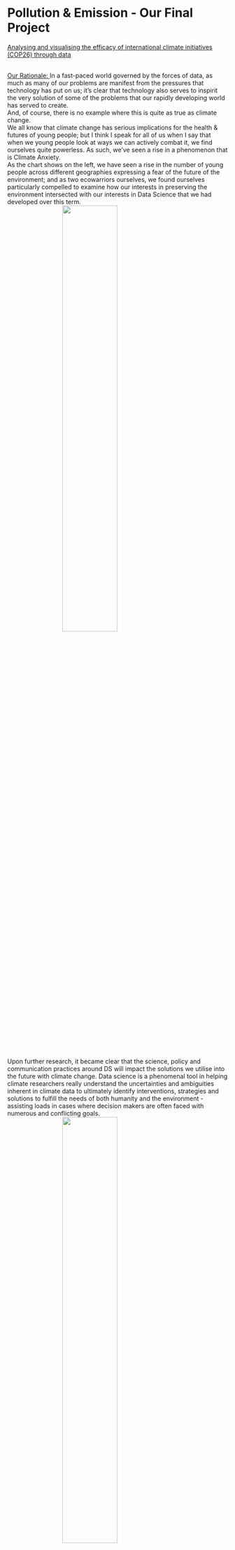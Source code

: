 # Pollution & Emission - Our Final Project
<style>
    .center {
    display: block;
    margin-left: auto;
    margin-right: auto;
    width: 50%;
    }
</style>
<ins> Analysing and visualising the efficacy of international climate initiatives (COP26) through data </ins>

<br/><ins> Our Rationale: </ins>
In a fast-paced world governed by the forces of data, as much as many of our problems are
manifest from the pressures that technology has put on us; it’s clear that technology also serves
to inspirit the very solution of some of the problems that our rapidly developing world has served
to create. <br/>
And, of course, there is no example where this is quite as true as climate change. <br/>
We all know that climate change has serious implications for the health & futures of young
people; but I think I speak for all of us when I say that when we young people look at ways we
can actively combat it, we find ourselves quite powerless. As such, we’ve seen a rise in a
phenomenon that is Climate Anxiety.<br/>
As the chart shows on the left, we have seen a rise in the number of young people across
different geographies expressing a fear of the future of the environment; and as two ecowarriors ourselves, we found ourselves particularly compelled to examine how our interests in
preserving the environment intersected with our interests in Data Science that we had developed over this term.
<img src="https://github.com/AmandeepN/COP26-Analysis/raw/main/images/1.jpg" class="center"  />
Upon further research, it became clear that the science, policy and communication practices
around DS will impact the solutions we utilise into the future with climate change. Data science
is a phenomenal tool in helping climate researchers really understand the uncertainties and
ambiguities inherent in climate data to ultimately identify interventions, strategies and solutions
to fulfill the needs of both humanity and the environment - assisting loads in cases where
decision makers are often faced with numerous and conflicting goals.
<img src="https://github.com/AmandeepN/COP26-Analysis/raw/main/images/2.jpg" class="center"  />
These strategies empowered by data and data science were exactly the sort of thing we hear of
at the likes of COP27, where our very own Minouche Shafik spoke in November 2022. And is
where pledges determined by data like those shared at COP27, involving the likes of countries
promising to limit global warming to 1.5 degrees are predicated. Data science is what is used to
examine the uncertainty of climate models and ultimately help visualise the issue at hand. <br/><br/><br/>
It is in this vein that we have aimed to use Data Science to go one step beyond this and, in an
almost self reflective way, examine the efficacy of the very initiatives and pledges that Data
Science has helped to create and will do so by using an Air Pollution API. We will also go one
step beyond this and examine how the degree of response to climate change following a global
climate protocol like COP26 varies depending on the level of economic development of
countries as well.
<ins> Preliminary Targets: </ins>
Our initial targets following our complete change of project centred around investigating the
efficacy of the climate initiatives. We have seen, over the last few decades, countless
environmental initiatives being introduced. We were very interested in learning exactly what
effect these initiatives had on the pollution levels of different countries. Given our API
restrictions (will be examined further), we decided to focus on COP26.
<img src="https://github.com/AmandeepN/COP26-Analysis/raw/main/images/3.jpg" class="center"  />
We are interested in answering the following questions to help us further examine the efficacy of
climate initiatives (COP26) and, moreover, ask ourselves exactly what this means for the
environment:
- Why have so many different climate initiatives been introduced over time?
- Did COP26 in particular turn out to be successful?
- What did the initiative have the largest impact on?
- Do different countries respond differently to these initiatives?
- Do discrepancies in the response of emerging and developed nations exist?
- What impacts have these initiatives had on the Air Quality Index and other polluting gasses?
- What time lags are associated with these initiatives?
- What are the short, medium and long-term effects of COP26 on the environment?
<img src="https://github.com/AmandeepN/COP26-Analysis/raw/main/images/4.jpg" class="center"  />
<ins>Our Dataset’s Chosen Locations:</ins>
<img src="https://github.com/AmandeepN/COP26-Analysis/raw/main/images/5.jpg" class="center"  />
We decided to investigate the effects of COP26 on the emissions of these six cities. We decided
to put the cities into three clusters:
Cluster containing High Income Cities: London and Washington DC

Cluster containing Newly Emerging Cities: Delhi and Gaborone

Cluster containing Low Income Cities: São Paulo and Delhi

It is important to note that we initially wanted to explore the impact on Beijing, but inputting the
longitude/latitude into the API kept generating an error, and we decided instead to investigate
the effects of COP26 on the pollution in São Paulo instead - which is in a similar

The choice of our 6 cities was entirely orientated around the fact that we wanted to have a
dimension of our findings that examined the extent of environmental response, and how this
depended on the level of economic growth that was encountered by a country. Our 6 locations
allowed us to gather good intel on a range of countries that were epitomes of their economic
categories.

Generally, economic theory produces 5 fundamental reasons why the level of environmental
response might vary by how wealthy a country is:

1. Financial resources: Wealthy countries typically have more financial resources to invest in environmental protection and sustainability initiatives. They can afford to implement more expensive and advanced technologies to reduce pollution and protect natural resources.

2. Economic priorities: Developing countries may prioritise economic growth over environmental protection, as they may see environmental regulations as a hindrance to economic development. On the other hand, developed countries may have a stronger emphasis on environmental protection as their economy has already been established.

3. Political will: Wealthy countries may have a stronger political will to address environmental issues, as they have the resources and stability to implement policies and regulations to protect the environment. Developing countries may have less political will to address environmental issues due to lack of resources and other pressing concerns.

4. Public awareness: Developed countries generally have higher levels of education and more access to information, which can lead to greater public awareness and concern about environmental issues. This can lead to greater pressure on governments and businesses to take action to protect the environment.

5. Technological capabilities: Wealthy countries typically have greater technological capabilities to address environmental issues, including the ability to monitor and assess the state of the environment, the ability to develop and implement new technologies to reduce pollution and protect natural resources, and the ability to adapt to the impacts of climate change.

We want to see how these fundamental tenets in the relationship between level of economic
wealth and responsiveness to climate change can be visualised and scrutinised with data
science. Our choice of these 6 cities enabled us to do exactly this. Furthermore (and perhaps
more fundamentally) when it came to deciding which countries to use as part of our analysis we
first identified the signatories of COP26. All of these countries had, to different extents,
committed to the conference and made pledges. 
<ins>Our Choice of Further Variables (Dates and Pollutants): </ins>
Dates (or, perhaps more accurately, our lack of them) were wholly based on our limited choice
of data sets - we will examine this further in the next section.
As for our choice of pollutants, we had quickly discerned that we required a range of different
pollutants in order to avoid the impacts of any selection bias that could have arisen from
selecting only one pollution metric.
Descriptions for our chosen pollutants are as follows:
- The first polluting gas we looked at was Carbon Monoxide. Carbon monoxide occurs primarily from emissions by fossil-fuel powered engines. We decided to look into Carbon Monoxide as one of our pollutants of interest as the API was able to return data on it. It seemed natural to focus on the evolution of this gas with the advent of the climate initiative
- We then decided to look at Ozone/ Oxygen Trioxide. When inhaled, ozone causes severe damage to the lungs. Ozone absorbs radiation, consequently acting as a greenhouse gas. As such a big contributor to the greenhouse effect, we felt it logical to investigate its evolution,
- NO2 or nitrous dioxide occurs primarily from cars, buses and trucks. It gets into the atmosphere, reacting to form Nitric acid (acid rain). This acid rain causes damage to buildings and causes the acidification of water bodies, contributing to biodiversity loss.
- We also examined the fine particulates (PM2.5) - these appear in the air, reducing the visibility. Exposure to PM2.5 has been said to cause premature mortality - so we chose to investigate this as our fourth metric of interest.
<ins>Potential Datasets:</ins>
We found out a lot of data was available online. Below are the sources we found, with the
respective numbers of datasets that each source held:
1. Open Weather Map’s API
2. WHO GHO OData API
3. European Environment Agency had 227 datasets available for use
4. Data.gov had 12 datasets available for use
5. Data.gov.uk had 7 datasets available for use
6. UKCOP26 had 4 datasets available for use
7. Local Government Associate had 5 datasets available for use
<img src="https://github.com/AmandeepN/COP26-Analysis/raw/main/images/6.jpg" class="center"  />
1. OpenWeather Air Pollution API - this was a phenomenal API that had a wealth of historical data covering 20 years of air pollution information across 9 different metrics from all across the world, bar a few key examples like Beijing.
2. OpenWeather’s Main alternative that we were looking at: the WHO GHO OData API. This proved to be a weaker option as the Air Pollution API by OpenWeather had a much more comprehensive repository of historical data than the WHO’s OData API. Although the WHO’s OData API covered a far larger number of years stemming from 2010-2019, it had actually taken an annual mean of each year of that data. Meaning that this API only provided 9 rows of historical data. We were initially attracted to this as we thought it would be a good idea to perhaps look at a range of climate protocols: the kyoto protocol of 1997, the Paris Agreement of 2016; but ultimately we realised given the severe lack of data, this wouldn’t be feasible. We ended up focusing on COP26 of 2021 and made the most of the OpenWeather Historical API to make use of the very comprehensive data it provided from over the past 2 years. Secondly and more briefly, the WHO’s OData API only provided data on PM2.5, a type of particulate; we wanted to discuss a wider range of pollutant gases that, come statistical inference, would allow us to answer our question with greater conviction.
3. 3 - 7 covers a few other sources as well that contain many relevant datasets for use. However, whether due to lack of scale, or indeed lack of applicability to the variables we were looking to analyse, we decided that the OpenWeather Air Pollution API proved to be the best dataset to answer our question and to truly examine the scale and efficacy of COP26, and be able to employ that geographical perspective as well.
<ins>Our Chosen Datasets: </ins>
Our chosen dataset: The OpenWeather Air Pollution API.
The OpenWeather API does a fantastic job of giving us access to an insanely comprehensive
dataset; monitoring and providing both present and historical air pollution data on any
coordinates, provided by latitude and longitude, in the world.
<img src="https://github.com/AmandeepN/COP26-Analysis/raw/main/images/7.jpg" class="center"  />
We mentioned that there were indeed a few limitations from the point of view of the historical
reach of the data. As mentioned we wanted to initially look at a range of global climate initiatives
extending back some 30 years but were unable to do so because of precisely this issue. We
determined that by virtue of the data extending back to November 2020 and continuing to the
present day, examining 1 climate protocol, COP26, was the best way forward. This took place in
November 2021, which found itself in the middle of our timeline and, thus, opened up the
fantastic opportunity to analyse pollution metrics in uniform time windows before, during and
after the climate conference.
<img src="https://github.com/AmandeepN/COP26-Analysis/raw/main/images/8.jpg" class="center"  />
Our API returned data on our four variables of interest. As this covered all our chosen variables,
our choice of the OpenWeather Air Pollution API was unequivocal.

<ins>Making Use of Code:</ins>
To make our code usable, we initially had to import in all of the libraries (requests, pandas,
numpy, json and matplotlib.), these gave us the critical tools we needed to ensure that we were
able to access all the tools needed in order to execute all required functions to our data.
We started by analysing OpenWeather’s Air Pollution API, seeing the total 9 variables and
began to decipher which ones could be used to universally answer our question. For some
obscure air pollutants like PM10, we had empty values for most countries so we had to withdraw
the prospect of any use of these.
Eventually we settled on using the pollutants Nitrous Oxide, Carbon Monoxide, Ozone as well
as PM2.5 particulates as our variables of interest. We created this flowchart that can be seen
below, to illustrate the scale, size and hierarchies involved with really finding ourselves with the
information that we wanted to illustrate in our visual analysis:
<img src="https://github.com/AmandeepN/COP26-Analysis/raw/main/images/9.jpg" class="center"  />
The OpenWeather API has an almost infinite amount of air pollution data that provides
information on a daily frequency over the past 2 years from all across the globe. We found that
each country had approximately 17,500 rows of data which across our 4 chosen variables postcleaning and 6 countries meant that we were processing calls and requests and dealing with
approximately 945,000 individual data points.

When we break this down into our clusters of 2 countries each, separated by their level of
economic development; low income countries, newly emerging economies and high income
countries found themselves with paginated data that was approximately equal in size at around
315,000 data points.

And then when splitting our 2 year time frame into 3 distinct and equal length periods of beforeCOP26, during-COP26 and after-COP26 we found ourselves with data points across our 4
chosen pollution metrics at about 105,000. Which surprisingly, at least compared to other
groups, was a lot more manageable than it had initially seemed.

We utilised the drop function to allow us to drop unnecessary columns. This allowed us to drop
the columns of the variables that we were not actually interested in (SO2, CH4).
Using the concat function, we merged the 6 dataframes into one, main, dataframe. This made
subsequent data operations a bit easier. We also utilised the .loc function to filter out the time
range that we needed (pre, during and post COP26).
<ins>Use of Pandas:</ins>
We used the pd.Dataframe function to create the data frame itself. We then made use of several
pandas functions such as concat (to merge the data frames together) and drop to remove
unnecessary columns. We utilised df.rank to do dataframe operations - finding which countries
were the largest contributors to pollution before the inception of COP26 and how these rankings
evolved with the advent of the initiative.
<ins>Missing data:</ins>
<img src="https://github.com/AmandeepN/COP26-Analysis/raw/main/images/10.jpg" class="center"  />
We had to employ the use of the DropNA function for this. This allowed us to remove all NaN
values that, come data visualisation, would not be able to return anything meaningful and would
have produced many annoying errors. You’ll see this in practice in some of the correlation data
we will employ for Gaborone’s during and post COP26 data.

<ins>Joining Several Databases:</ins>
<img src="https://github.com/AmandeepN/COP26-Analysis/raw/main/images/11.jpg" class="center"  />
We used .concat which concatenated the 6 different data frames into a singular dataframe. We
then placed these multiple data frames into a singular list. The diagram towards the bottom on
the left illustrates this process.
<ins>Preliminary Visualisation (Time Series):</ins>
<img src="https://github.com/AmandeepN/COP26-Analysis/raw/main/images/12.jpg" class="center"  />
Briefly explaining some of the code we employed in the experimentation we started off with;
MatPlotLib provided the basis of our preliminary experimentation. This is something that we
have already dealt with through problem sets and on the few python courses we have done
ourselves. But, in essence we started off by plotting graphs of the same pollutant (on this page
you can see PM2.5) for our 6 different cities and timeframes; that being before, during and after
COP26.
Obviously plotting the designated start and end times for these periods on the x-axis and the
pollutant levels on the y-axis, we were able to access quite a comprehensive graph illustrating
air pollution levels over the course of a period for all cities and potentially a bit of a story
associated with this data.
The first graph demonstrates the PM2.5 levels before the advent of COP26. We can see huge
fluctuations in the level of PM2.5, especially with Delhi. Looking at the graph, it is very hard to
discern between the PM2.5 emissions of the HIC; they are covered by the other clusters, so we
decided to use a slightly different structure when we mapped out the PM2.5 emissions during
COP26 (second graph). We still see big fluctuations in Delhi’s levels of emissions, however
there is a visible and significant reduction in the emissions of São Paulo. This can be explained
by the firm commitment that Brazil made during the conference.
After the advent of COP26, Brazil’s emissions have reduced significantly compared to those
before the introduction of the initiative. Delhi seems to continue to have significant PM2.5
emissions - due to the soft commitments made in the short term.
<img src="https://github.com/AmandeepN/COP26-Analysis/raw/main/images/13.jpg" class="center"  />
Ozone emissions, similar to PM2.5, seemed to have large variations across the board in the
build up to COP26. Once again, India seems to be a big contributor, with Sao paulo and
gaborone also remaining big emitters of oxygen
trioxide.
<img src="https://github.com/AmandeepN/COP26-Analysis/raw/main/images/14.jpg" class="center"  />
COP26 seems to have a far more significant reduction on Ozone emissions compared to PM2.5
- across the board, ozone emissions have dropped significantly for the different nations, with
significant drops for Port-Au-Prince and Gaborone - the conference ended up having significant
decreases in 03, and a comparatively larger impact than PM2.5
After COP26, the emissions have decreased across the board, but have increased slightly
compared to during COP26. This reflects almost a ‘wearing off’ of the effects of the conference,
with countries resorting back to their old ways as time goes on.
To highlight this aspect of firms resorting back to their old ways, we decided to graph the NO2
emissions during and after the conference - here too, it seems that as length of time since
cop26 increases, the effects it had start to wear off slightly - perhaps this is why so many
initiatives have been targeted over the last couple
decades.
<img src="https://github.com/AmandeepN/COP26-Analysis/raw/main/images/15.jpg" class="center"  />
<ins>Further Preliminary Visualisation (Time Series):</ins>
Further experimentation, as you can see over this slide and next, involved us plotting different
cities and air pollutants over the same distinct 3 time periods as before to examine the effects of
COP26 and seeing very clearly how these varied by the level of a country’s economic
development.
<img src="https://github.com/AmandeepN/COP26-Analysis/raw/main/images/16.jpg" class="center"  />
<img src="https://github.com/AmandeepN/COP26-Analysis/raw/main/images/17.jpg" class="center"  />
Much of this was aroused by focusing on one city, one air pollutant and one time frame in a
single graph as opposed to a range of them which we had seen in our preliminary
experimentation. Obviously we can see that some graphs share a lot more than others, so what
we really wanted to do at this point was refine our data visualisation, potentially even move
beyond MatPlotLib, to ultimately share a graph that definitively tells us something about the role
of COP26 in responding to climate change.
<ins>More Refined Visualisation (Bar Charts):</ins>
Expanding on our preliminary investigations, we went further in data visualisation to create more
sophisticated data visualisation models that provided us clearer identification of what patterns
were at plaIn this first graph, we see pollutant levels before, during and after COP26 in Sao
Paulo:
<img src="https://github.com/AmandeepN/COP26-Analysis/raw/main/images/18.jpg" class="center"  />
The first thing observable is that the Carbon Monoxide levels actually fell during the initiative.
However, after COP26, the levels started to increase again? Is this evidence of a time lag - with
countries resorting back to their initial behaviours once the initiative is no longer current?
We were very interested in seeing if this would be the case with other variables.
<img src="https://github.com/AmandeepN/COP26-Analysis/raw/main/images/19.jpg" class="center"  />
These next few graphs map out the pollution levels for the other cities that we analysed -we sce
that time lags exist for the other countries as well, but interestingly it seems to be for different
variables - primarily No2 emissions.
<ins>More Refined Visualisation (Pie Charts) [CO]:</ins>
We then tried to visualise these lags in a slightly different way - using pie charts.
1. Before COP26, Delhi and Sao Paulo were the biggest carbon monoxide emitters. There seems to be a big diversity in emissions.
<img src="https://github.com/AmandeepN/COP26-Analysis/raw/main/images/20.jpg" class="center"  />
2. During COP 26, Delhi increased their carbon monoxide emissions by 42% whilst Sao Paulo reduced their emissions by 96.5%. There are clearly huge differences in the response of different nations.

3. After COP26, Delhi found itself emitting similar carbon monoxide levels as pre-COP26. Sao Paulo increased emissions by 83%; the effects seem to wear off with time.
<ins>More Refined Visualisation (Pie Charts) [O3]:</ins>
1. Before the conference there seemed to be an asymmetry in the ozone pollutant levels, with most cities falling around the 20% region.
<img src="https://github.com/AmandeepN/COP26-Analysis/raw/main/images/21.jpg" class="center"  />
2. The ozone levels seemed not to change too much during the conference. London reduced its emissions by 33%.
3. The COP26 conference seemed not to play a big role when it came to ozone emissions - Washington went back to precisely its pre-COP26 levels.
<ins>More Refined Visualisation (Pie Charts) [PM2.5]:</ins>
1. Before COP26, Delhi had the highest PM2.5 emission levels.
<img src="https://github.com/AmandeepN/COP26-Analysis/raw/main/images/22.jpg" class="center"  />
2. Delhi increased its PM2.5 emission levels by 27% - seems intuitively strange.
3. Once again, after COP26, the PM2.5 levels seem unchanged compared to before the conference.
<ins>More Refined Visualisation (Pie Charts) [NO2]:</ins>
1. Before COP26, Sao Paulo had the highest nitrous dioxide emission levels.
<img src="https://github.com/AmandeepN/COP26-Analysis/raw/main/images/23.jpg" class="center"  />
2. Delhi increased its emissions by 50.3% whilst Sao Paulo managed to reduce their nitrous dioxide by 38.11%.
3. Delhi, Sao Paulo and London seemed to have returned to its pre-COP26 nitrous dioxide levels.
<ins>Preparing Data For Advanced Heatmap Analysis:</ins>
Step 1 - Cleaning the data:

Our first step of cleaning the data involved us firstly importing in all the libraries (requests,
pandas, numpy, json, matplotlib (to plot our data). We used Google Colab as we had to import
files (since it operates on the cloud). We then accessed all of this data through the API key we
received upon signing up to OpenWeather’s air pollution API. We then collected our data
using location - this involved using specific longitude and latitude information to access the data
we needed. The lon/lat functions specify the coordinates for each of the cities that we were
interested in. We added the start and end dates, to highlight pollution in the build-up, during and
post the introduction of the COP26 initiative. Using a Unix time converter, we converted the start
and end dates into the unix form. The API Documentation needed the unix code to process the
start dates. We then repeated this process for each of the other cities that we were interested
in.
<img src="https://github.com/AmandeepN/COP26-Analysis/raw/main/images/24.jpg" class="center"  />
Step 2 - Cleaning the Data:
<img src="https://github.com/AmandeepN/COP26-Analysis/raw/main/images/25.jpg" class="center"  />
Using our example of São Paulo, let’s walk you through each step behind the cleaning of the
data and then, moreover, how we employed this cleaning to pivot, melt and mutate our data:
1. We used the combine function to make the data frames into a single list and assigned it to the variable ‘combined,’ this allowed us to loop through the data frames; allowing us to execute the column dropping and concatenation as efficiently as possible.
2. For each value in the list of combined, we run a loop to change all unix code to datetime. Drop columns for main, components and dt.
3. Concatenating data frames, and merging them around axis 1 (the second axis) - admittedly, we needed to use our week 8 here.
4. We concatenate for each of the cities, merging the data frames together respectively (step 3-step 8)
5. Step 9 - made a new list containing the new data frames. Defined a new dataframe under the combined2 variable that brings together all the cleaned data frames into a single list.
6. Step 10 - dropping the columns for main, components and dt, this time for our new combined2 variable

As the outcome of this cleaning, which required a process of pivoting, melting and mutating our
data, can see when we visualise our same example of Sao Paulo, we have a much cleaner
dataframe.
<img src="https://github.com/AmandeepN/COP26-Analysis/raw/main/images/26.jpg" class="center"  />
The dates for our 17,500 rows for this location over the total time we are able to access are very
clear, as are the pollutants we have a particular interest in which find their associated values
going down on the left hand side.
<ins>Initial Heatmap</ins>
<ins>Exploration:</ins>
<img src="https://github.com/AmandeepN/COP26-Analysis/raw/main/images/27.jpg" class="center"  />
What does this clean data mean in terms of hard core data visualisation?
In week 8 of the course, we did a lot of work with MatPlotLib in order to produce some basic
continuous graphs of air pollutants across our 3 distinct time frames of pre, during and post
COP26 for all of our cities. But one of the biggest criticisms we had for ourselves was that we
wanted to be a little more creative, we wanted to be a little more advanced.

So we entered the wonderful world of heatmaps. Which, through a process of continuous
refinement as we will present over the next few slides, really ended up being a phenomenal way
to visualise, compare and contrast air pollution metrics across time periods.

The above here shows some of our initial efforts. We can see that our heatmaps are initially
quite obscure, and whilst showed an accurate reflection of variation in all of our pollution metrics
across all of our cities across the whole time period provided by the API, we were still unable to
get clear information out of this and moreover, information that could then provide the grounds
of summary stats in order to really help us answer the question at hand.
<ins>Further Heatmap Exploration:</ins>
<img src="https://github.com/AmandeepN/COP26-Analysis/raw/main/images/28.jpg" class="center"  />
These more refined heatmaps try to elucidate what the real target areas had been during the
cop26 initiative. The X axis includes the days of the week, whilst the Y axis involves the different
months. We see that, for all of the countries (excluding Gaborone - the missing data which, as
explored through NAN values) didn't return us with a heatmap; we will explore this in Statistical
inference. There seems to be the highest pollution in the middle of the year, which ceases
slightly towards the latter points of the year. It seems intuitive, that there are short term time lags
at least whilst the plans are being introduced.
<ins>Refining Our Heatmaps:</ins>
<img src="https://github.com/AmandeepN/COP26-Analysis/raw/main/images/29.jpg" class="center"  />
After our attempts, we really bolstered down our efforts to create a much clearer and more
representative heatmap.
After much persistence, we were able to do this; the following providing the steps:
In step number 1, we import the datetime module. This is the heart and essence of our ability to
break pollution data by time and date.

In step number 2, we rename our columns so that they make sense.

In step number 3, we proceed to concatenate all 6 of our locational data frames/

In step number 4 proceed to drop NaN values and you can see some of this in step number 5,
where when we visualise this dataframe, you can see a slew of 0s for the data concerning
gaborone, where we had a considerable problem with missing data.

In our final step, we then use calplot, which is a function that creates heatmaps from pandas
time series data. And enables us to structure our heatmaps such that they are colour coded by
calendar days.
<ins>The Outcome Of Our Refinement:</ins>
Below presents our final and refined heatmaps. It is clear that, through these, we are able to tell
a story. This is particularly relevant as we begin to examine the specific measures that were
undertaken by each respective country:
1. Washington: Washington, D.C. had moderate levels of air pollution before COP26. During the conference, the US government announced new plans to reduce emissions from the transportation sector. As a result, heat maps show a small decrease in pollution levels in Washington, D.C. during and after COP26.
2. Sao Paulo: Sao Paulo had high levels of air pollution before COP26. However, during the conference, the Brazilian government announced new plans to reduce emissions from the transportation and industrial sectors. As a result, heat maps show a moderate decrease in pollution levels in Sao Paulo during and after COP26.
3. Gaborone: Gaborone had relatively low levels of air pollution before COP26. However, during the conference, the Botswana government did not announce any major plans to reduce emissions. Heat maps show little to no change in pollution levels in Gaborone during and after COP26.
4. London: London had relatively low levels of air pollution before COP26. During the conference, the UK government announced new targets for reducing emissions from the power sector. As a result, heat maps show a small decrease in pollution levels in London during and after COP26.
5. Delhi: Delhi had high levels of air pollution before COP26. However, during the conference, the Indian government did not implement as many strict regulations. Heat maps show only a slight decrease in pollution levels in Delhi during and after COP26. 6. Port-au-Prince: Port-au-Prince had moderate levels of air pollution before COP26. However, during the conference, the Haitian government did not announce any major plans to reduce emissions. Heat maps show little to no change in pollution levels in Portau-Prince during and after COP26.
<img src="https://github.com/AmandeepN/COP26-Analysis/raw/main/images/30.jpg" class="center"  />
<img src="https://github.com/AmandeepN/COP26-Analysis/raw/main/images/31.jpg" class="center"  />
<ins>Statistical Inference:</ins>
We wished to analyse the correlation between each of the pollutants before, during and after the
COP26 initiative. We see here that there is a very strong relationship between carbon monoxide
and no2 in Sao Paulo, during the pandemic this actually weakened - to 0.73 before slightly
increasing to 0.78 - it seems that the COP26 initiative actually changed the correlations between
each of the variables.
<img src="https://github.com/AmandeepN/COP26-Analysis/raw/main/images/32.jpg" class="center"  />
We have used the Seaborn Python data visualisation library, based on matplotlib, to develop
correlation data as summary statistics. The role of this is to shed light on our limitation last week
concerning causation vs correlation. Investigating correlations between all gases before, during
and after COP26 across all of our locations will allow us to explore whether or not the initiative
has affected the interrelations between a country’s pollutants. Pre-COP26, we noticed that ozone
emissions were strongly correlated with the carbon monoxide emissions in Gaborone (a
correlation of 0.36 existed between the two), which actually fell to 0.11 during the conference. It
did, however, slightly increase to 0.4 after the conference; perhaps once again indicating the time
lag.
<img src="https://github.com/AmandeepN/COP26-Analysis/raw/main/images/33.jpg" class="center"  />
<ins>Our Verdict & Answer:</ins>
As we discussed, we found different countries responded differently to the conference:
We saw the countries demonstrated time lags when it came to their emissions; they generally
decreased their emissions suddenly during COP26 then increased them again after COP26; this
was most notable for Brazil as noted. We found clear evidence of time lags when it came to their
response and concluded this is why so many climate initiatives have been implemented over the
last 30 years.
Delhi, in particular, seemed not to fit this trend - they actually increased their emissions during the
pandemic. Clearly, different countries respond in different ways contingent on their levels of
development.